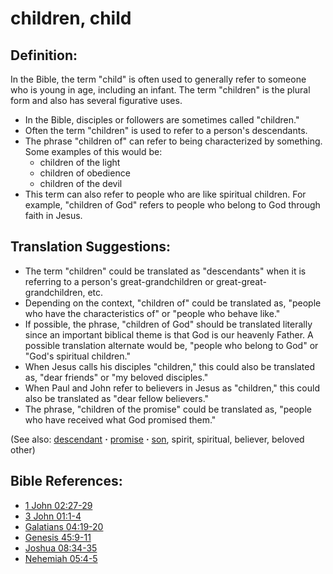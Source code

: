 # children, child #

## Definition: ##

In the Bible, the term "child" is often used to generally refer to someone who is young in age, including an infant. The term "children" is the plural form and also has several figurative uses.

* In the Bible, disciples or followers are sometimes called "children."
* Often the term "children" is used to refer to a person's descendants.
* The phrase "children of" can refer to being characterized by something. Some examples of this would be:
   * children of the light 
   * children of obedience 
   * children of the devil 
* This term can also refer to people who are like spiritual children. For example, "children of God" refers to people who belong to God through faith in Jesus.

## Translation Suggestions: ##

* The term "children" could be translated as "descendants" when it is referring to a person's great-grandchildren or great-great-grandchildren, etc.
* Depending on the context, "children of" could be translated as, "people who have the characteristics of" or "people who behave like."
* If possible, the phrase, "children of God" should be translated literally since an important biblical theme is that God is our heavenly Father. A possible translation alternate would be, "people who belong to God" or "God's spiritual children."
* When Jesus calls his disciples "children," this could also be translated as, "dear friends" or "my beloved disciples."
* When Paul and John refer to believers in Jesus as "children," this could also be translated as "dear fellow believers."
* The phrase, "children of the promise" could be translated as, "people who have received what God promised them."

(See also: [descendant](../other/descendant.md) **·** [promise](../kt/promise.md) **·** [son](../kt/son.md), spirit, spiritual, believer, beloved other)

## Bible References: ##

* [1 John 02:27-29](https://door43.org/en/bible/notes/1jn/02/27)
* [3 John 01:1-4](https://door43.org/en/bible/notes/3jn/01/01)
* [Galatians 04:19-20](https://door43.org/en/bible/notes/gal/04/19)
* [Genesis 45:9-11](https://door43.org/en/bible/notes/gen/45/09)
* [Joshua 08:34-35](https://door43.org/en/bible/notes/jos/08/34)
* [Nehemiah 05:4-5](https://door43.org/en/bible/notes/neh/05/04)

